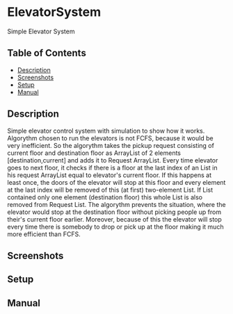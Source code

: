 # ElevatorSystem
Simple Elevator System

## Table of Contents
* [Description](#description)
* [Screenshots](#screenshots)
* [Setup](#setup)
* [Manual](#manual)

## Description

Simple elevator control system with simulation to show how it works. Algorythm chosen to run the elevators is not FCFS, because it would be very inefficient. So the algorythm takes the pickup request consisting of current floor and destination floor as ArrayList of 2 elements [destination,current] and adds it to Request ArrayList. Every time elevator goes to next floor, it checks if there is a floor at the last index of an List in his request ArrayList equal to elevator's current floor. If this happens at least once, the doors of the elevator will stop at this floor and every element at the last index will be removed of this (at first) two-element List. If List contained only one element (destination floor) this whole List is also removed from Request List. The algorythm prevents the situation, where the elevator would stop at the destination floor without picking people up from their's current floor earlier. Moreover, because of this the elevator will stop every time there is somebody to drop or pick up at the floor making it much more efficient than FCFS.

## Screenshots

## Setup

## Manual
